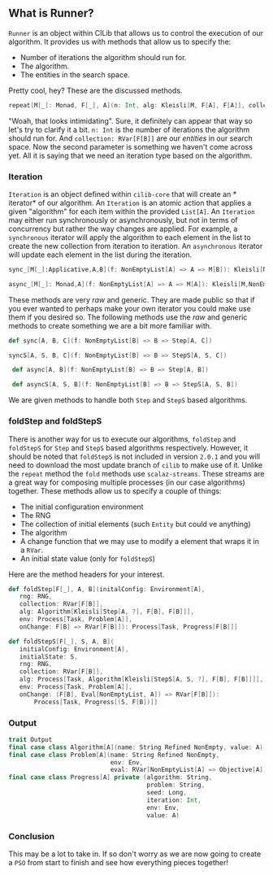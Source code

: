 ## What is Runner?

`Runner` is an object within CILib that allows us to control the execution of our algorithm.
It provides us with methods that allow us to specify the:

- Number of iterations the algorithm should run for.
- The algorithm.
- The entities in the search space.

Pretty cool, hey?
These are the discussed methods.

```scala
repeat[M[_]: Monad, F[_], A](n: Int, alg: Kleisli[M, F[A], F[A]], collection: RVar[F[A]])
```

"Woah, that looks intimidating".
Sure, it definitely can appear that way so let's try to clarify it a bit.
`n: Int` is the number of iterations the algorithm should run for.
And `collection: RVar[F[B]]` are our *entities* in our search space.
Now the second parameter is something we haven't come across yet.
All it is saying that we need an iteration type based on the algorithm.

### Iteration

`Iteration` is an object defined within `cilib-core` that will create an *
iterator* of our algorithm.
An `Iteration` is an atomic action that applies a given "algorithm"
for each item within the provided `List[A]`.
An `Iteration` may either run synchronously or asynchronously, but not in terms
of concurrency but rather the way changes are applied.
For example, a `synchronous` iterator will apply the algorithm to each
element in the list to create the new collection from iteration to
iteration. An `asynchronous` iterator will update each element in the list
during the iteration.

```scala
sync_[M[_]:Applicative,A,B](f: NonEmptyList[A] => A => M[B]): Kleisli[M,NonEmptyList[A],NonEmptyList[B]]

async_[M[_]: Monad,A](f: NonEmptyList[A] => A => M[A]): Kleisli[M,NonEmptyList[A],NonEmptyList[A]
```

These methods are very *raw* and generic.
They are made public so that if you ever wanted to perhaps make your own iterator you could make use them if you desired so.
The following methods use the *raw* and generic methods to create something we are a bit more familiar with.

```scala
def sync[A, B, C](f: NonEmptyList[B] => B => Step[A, C])

syncS[A, S, B, C](f: NonEmptyList[B] => B => StepS[A, S, C])

 def async[A, B](f: NonEmptyList[B] => B => Step[A, B])

 def asyncS[A, S, B](f: NonEmptyList[B] => B => StepS[A, S, B])
```

We are given methods to handle both `Step` and `StepS` based algorithms.

### foldStep and foldStepS
There is another way for us to execute our algorithms,
`foldStep` and `foldStepS` for `Step` and `StepS` based algorithms respectively.
However, it should be noted that `foldStepS` is not included in
version `2.0.1` and you will need to download the most update branch
of `cilib` to make use of it.
Unlike the `repeat` method the `fold` methods use `scalaz-streams`.
These streams are a great way for composing multiple processes
(in our case algorithms) together.
These methods allow us to specify a couple of things:
- The initial configuration environment
- The RNG
- The collection of initial elements (such `Entity` but could ve anything)
- The algorithm
- A change function that we may use to modify a element that wraps it
 in a `RVar`.
 - An initial state value (only for `foldStepS`)

 Here are the method headers for your interest.

 ```scala
def foldStep[F[_], A, B](initalConfig: Environment[A],
    rng: RNG,
    collection: RVar[F[B]],
    alg: Algorithm[Kleisli[Step[A, ?], F[B], F[B]]],
    env: Process[Task, Problem[A]],
    onChange: F[B] => RVar[F[B]]): Process[Task, Progress[F[B]]]

def foldStepS[F[_], S, A, B](
    initialConfig: Environment[A],
    initialState: S,
    rng: RNG,
    collection: RVar[F[B]],
    alg: Process[Task, Algorithm[Kleisli[StepS[A, S, ?], F[B], F[B]]]],
    env: Process[Task, Problem[A]],
    onChange: (F[B], Eval[NonEmptyList, A]) => RVar[F[B]]):
        Process[Task, Progress[(S, F[B])]]
 ```

### Output
```scala
trait Output
final case class Algorithm[A](name: String Refined NonEmpty, value: A)
final case class Problem[A](name: String Refined NonEmpty,
                            env: Env,
                            eval: RVar[NonEmptyList[A] => Objective[A]])
final case class Progress[A] private (algorithm: String,
                                      problem: String,
                                      seed: Long,
                                      iteration: Int,
                                      env: Env,
                                      value: A)
```


### Conclusion

This may be a lot to take in.
If so don't worry as we are now going to create a `PSO` from start to
finish and see how everything pieces together!
